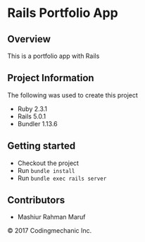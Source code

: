 # Rails Portfolio App

## Overview

This is a portfolio app with Rails

## Project Information

The following was used to create this project

* Ruby 2.3.1
* Rails 5.0.1
* Bundler 1.13.6

## Getting started

* Checkout the project 
* Run `bundle install`
* Run `bundle exec rails server`

## Contributors

* Mashiur Rahman Maruf


&copy; 2017 Codingmechanic Inc.
